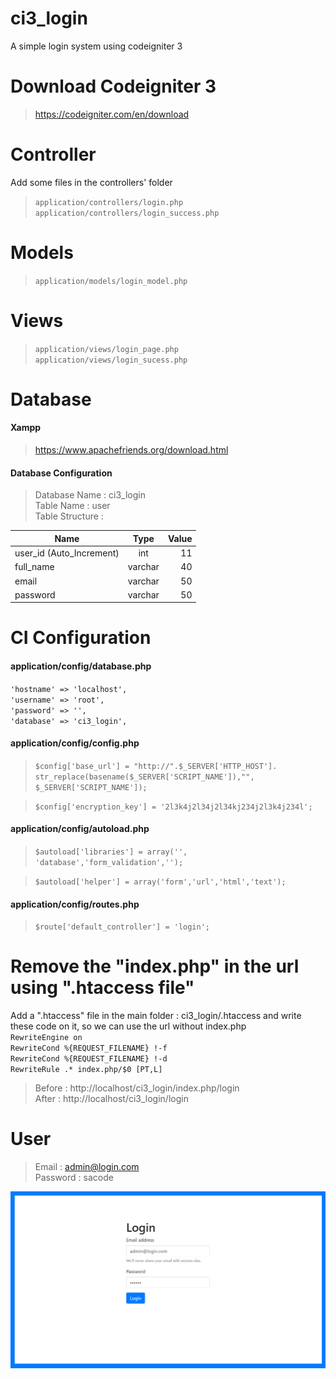 # ci3_login
A simple login system using codeigniter 3

# Download Codeigniter 3 
> https://codeigniter.com/en/download

# Controller
Add some files in the controllers' folder
> ` application/controllers/login.php ` <br>
` application/controllers/login_success.php `

# Models
> ` application/models/login_model.php `

# Views
> ` application/views/login_page.php ` <br>
> ` application/views/login_sucess.php ` 

# Database
#### Xampp
> https://www.apachefriends.org/download.html

#### Database Configuration 
> Database Name : ci3_login <br>
Table Name : user <br>
Table Structure : <br>

| Name        | Type           | Value  |
| ------------- |:-------------:| -----:|
| user_id (Auto_Increment)      | int | 11 |  
| full_name      | varchar      |   40 |
| email | varchar      |    50 |
| password | varchar      |    50 |

# CI Configuration
#### application/config/database.php

` 'hostname' => 'localhost', ` <br>
` 'username' => 'root', ` <br>
` 'password' => '', ` <br>
` 'database' => 'ci3_login', ` <br>

#### application/config/config.php
> ` $config['base_url']	= "http://".$_SERVER['HTTP_HOST'].  str_replace(basename($_SERVER['SCRIPT_NAME']),"", $_SERVER['SCRIPT_NAME']); `

> ` $config['encryption_key'] = '2l3k4j2l34j2l34kj234j2l3k4j234l'; `

#### application/config/autoload.php
> ` $autoload['libraries'] = array('', 'database','form_validation',''); `

> ` $autoload['helper'] = array('form','url','html','text'); `

#### application/config/routes.php
> ` $route['default_controller'] = 'login'; `

# Remove the "index.php" in the url using ".htaccess file"
Add a ".htaccess" file in the main folder : ci3_login/.htaccess and write these code on it, so we can use the url without index.php<br>
` RewriteEngine on ` <br>
` RewriteCond %{REQUEST_FILENAME} !-f ` <br>
` RewriteCond %{REQUEST_FILENAME} !-d ` <br>
` RewriteRule .* index.php/$0 [PT,L] ` <br>

> Before : http://localhost/ci3_login/index.php/login <br>
After : http://localhost/ci3_login/login

# User
> Email : admin@login.com <br>
Password : sacode

![GitHub Logo](/img/prevew_main_page.jpg)
